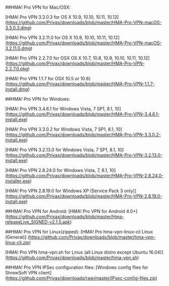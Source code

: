 ##HMA! Pro VPN for Mac/OSX:

[HMA! Pro VPN 3.3.0.3 for OS X 10.9, 10.10, 10.11, 10.12] (https://github.com/Privax/downloads/blob/master/HMA-Pro-VPN-macOS-3.3.0.3.dmg)

[HMA! Pro VPN 3.2.11.0 for OS X 10.9, 10.10, 10.11, 10.12] (https://github.com/Privax/downloads/blob/master/HMA-Pro-VPN-macOS-3.2.11.0.dmg)

[HMA! Pro VPN 2.2.7.0 for OSX  OS X 10.7, 10.8, 10.9, 10.10, 10.11, 10.12] (https://github.com/Privax/downloads/blob/master/HMA-Pro-VPN-2.2.7.0.pkg)

[HMA! Pro VPN 1.1.7 for OSX  10.5 or 10.6] (https://github.com/Privax/downloads/blob/master/HMA-Pro-VPN-1.1.7-install.dmg)

##HMA! Pro VPN for Windows:

[HMA! Pro VPN 3.4.6.1 for Windows Vista, 7 SP1, 8.1, 10]  (https://github.com/Privax/downloads/blob/master/HMA-Pro-VPN-3.4.6.1-install.exe)

[HMA! Pro VPN 3.3.0.2 for Windows Vista, 7 SP1, 8.1, 10]  (https://github.com/Privax/downloads/blob/master/HMA-Pro-VPN-3.3.0.2-install.exe)

[HMA! Pro VPN 3.2.13.0 for Windows Vista, 7 SP1, 8.1, 10] (https://github.com/Privax/downloads/blob/master/HMA-Pro-VPN-3.2.13.0-install.exe)

[HMA! Pro VPN 2.8.24.0 for Windows Vista, 7, 8.1, 10] (https://github.com/Privax/downloads/blob/master/HMA-Pro-VPN-2.8.24.0-installer.exe)

[HMA! Pro VPN 2.8.19.0 for Windows XP (Service Pack 3 only)] (https://github.com/Privax/downloads/blob/master/HMA-Pro-VPN-2.8.19.0-install.exe)

##HMA! Pro VPN for Android:
[HMA! Pro VPN for Android 4.0+] (https://github.com/Privax/downloads/blob/master/Hma-releaseLive_SIGNED-v2.1.5.apk)

##HMA! Pro VPN for Linux(zipped):
[HMA! Pro hma-vpn-linux-cli Linux (General)] (https://github.com/Privax/downloads/blob/master/hma-vpn-linux-cli.zip)

[HMA! Pro VPN hma-vpn.sh for Linux (all Linux distro except Ubuntu 16.04)] (https://github.com/Privax/downloads/blob/master/hma-vpn.sh)

##HMA! Pro VPN IPSec configuration files:
[Windows config flies for ShrewSoft VPN client] (https://github.com/Privax/downloads/raw/master/IPsec-config-files.zip)
